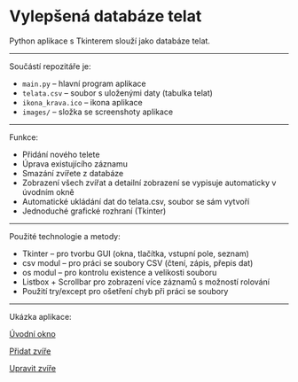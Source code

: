 # Vylepšená databáze telat

Python aplikace s Tkinterem slouží jako databáze telat.

---

Součástí repozitáře je:
- `main.py` – hlavní program aplikace  
- `telata.csv` – soubor s uloženými daty (tabulka telat)  
- `ikona_krava.ico` – ikona aplikace  
- `images/` – složka se screenshoty aplikace  

---

Funkce:
- Přidání nového telete
- Úprava existujícího záznamu
- Smazání zvířete z databáze
- Zobrazení všech zvířat a detailní zobrazení se vypisuje automaticky v úvodním okně
- Automatické ukládání dat do telata.csv, soubor se sám vytvoří
- Jednoduché grafické rozhraní (Tkinter)

---

Použité technologie a metody:
- Tkinter – pro tvorbu GUI (okna, tlačítka, vstupní pole, seznam)
- csv modul – pro práci se soubory CSV (čtení, zápis, přepis dat)
- os modul – pro kontrolu existence a velikosti souboru
- Listbox + Scrollbar pro zobrazení více záznamů s možností rolování
- Použití try/except pro ošetření chyb při práci se soubory

---

Ukázka aplikace:

[Úvodní okno](images/foto1.png) 

[Přidat zvíře](images/foto2.png)

[Upravit zvíře](images/foto3.png)
